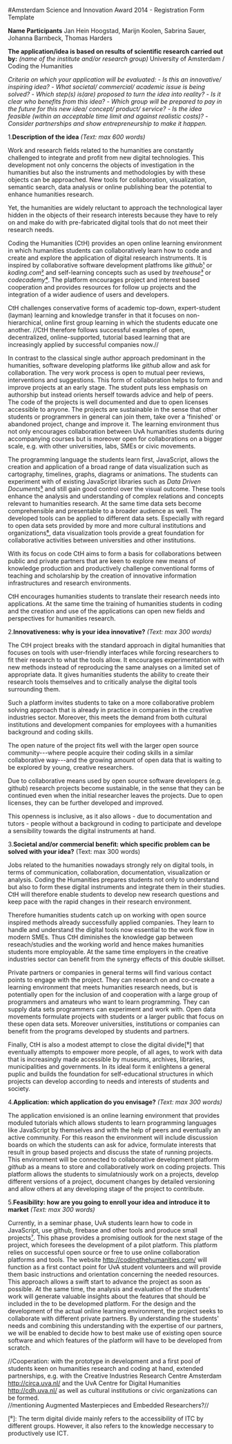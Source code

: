 #Amsterdam Science and Innovation Award 2014 - Registration Form Template

**Name Participants** 
Jan Hein Hoogstad, Marijn Koolen, Sabrina Sauer, Johanna Barnbeck, Thomas Harders

**The application/idea is based on results of scientific research
carried out by:** *(name of the institute and/or research group)*
University of Amsterdam / Coding the Humanities

*Criteria on which your application will be evaluated:*
*- Is this an innovative/ inspiring idea?*
*- What societal/ commercial/ academic issue is being solved?*
*- Which step(s) is(are) proposed to turn the idea into reality?*
*- Is it clear who benefits from this idea?*
*- Which group will be prepared to pay in the future for this new idea/
concept/ product/ service?*
*- Is the idea feasible (within an acceptable time limit and against
realistic costs)?*
*- Consider partnerships and show entrepreneurship to make it happen.*


1.**Description of the idea**
*(Text: max 600 words)*

Work and research fields related to the humanities are constantly challenged to integrate and profit from new digital technologies. This development not only concerns the objects of investigation in the humanities but also the instruments and methodologies by with these objects can be approached. New tools for collaboration, visualization, semantic search, data analysis or online publishing bear the potential to enhance humanities research.

Yet, the humanities are widely reluctant to approach the technological layer hidden in the objects of their research interests because they have to rely on and make do with pre-fabricated digital tools that do not meet their research needs. 

Coding the Humanities (CtH) provides an open online learning environment in which humanities students can collaboratively learn how to code and create and explore the application of digital research instruments. It is inspired by collaborative software development platfroms like *github*[¹] or *koding.com*[²] and self-learning concepts such as used by *treehouse*[³] or *codecademy*[⁴]. The platform encourages project and interest based cooperation and provides resources for follow up projects and the integration of a wider audience of users and developers. 

CtH challenges conservative forms of academic top-down, expert-student (layman) learning and knowledge transfer in that it focuses on non-hierarchical, online first group learning in which the students educate one another. //CtH therefore follows successful examples of open, decentralized, online-supported, tutorial based learning that are increasingly applied by successful companies now.//   

In contrast to the classical single author approach predominant in the humanities, software developing platforms like *github* allow and ask for collaboration. The very work process is open to mutual peer reviews, interventions and suggestions. This form of collaboration helps to form and improve projects at an early stage. The student puts less emphasis on authorship but instead orients herself towards advice and help of peers. The code of the projects is well documented and due to open licenses accessible to anyone. The projects are sustainable in the sense that other students or programmers in general can join them, take over a 'finished' or abandoned project, change and improve it. 
The learning environment thus not only encourages collaboration between UvA humanities students during accompanying courses but is moreover open for collaborations on a bigger scale, e.g. with other universities, labs, SMEs or civic movements.  

The programming language the students learn first, JavaScript, allows the creation and application of a broad range of data visualization such as cartography, timelines, graphs, diagrams or animations. The students can experiment with of existing JavaScript libraries such as *Data Driven Documents*[⁵] and still gain good control over the visual outcome. These tools enhance the analysis and understanding of complex relations and concepts relevant to humanities research. At the same time data sets become comprehensible and presentable to a broader audience as well. The developed tools can be applied to different data sets. Especially with regard to open data sets provided by more and more cultural institutions and organizations[⁶], data visualization tools provide a great foundation for collaborative activities between universities and other institutions.

With its focus on code CtH aims to form a basis for collaborations between public and private partners that are keen to explore new means of knowledge production and productively challenge conventional forms of teaching and scholarship by the creation of innovative information infrastructures and research environments. 

CtH encourages humanities students to translate their research needs into applications. At the same time the training of humanities students in coding and the creation and use of the applications can open new fields and perspectives for humanities research.


2.**Innovativeness: why is your idea innovative?**
*(Text: max 300 words)*

The CtH project breaks with the standard approach in digital humanities that focuses on tools with user-friendly interfaces while forcing researchers to fit their research to what the tools allow. It encourages experimentation with new methods instead of reproducing the same analyses on a limited set of appropriate data. It gives humanities students the ability to create their research tools themselves and to critically analyse the digital tools surrounding them.

Such a platform invites students to take on a more collaborative problem solving approach that is already in practice in companies in the creative industries sector. Moreover, this meets the demand from both cultural institutions and development companies for employees with a humanities background and coding skills. 

The open nature of the project fits well with the larger open source community---where people acquire their coding skills in a similar collaborative way---and the growing amount of open data that is waiting to be explored by young, creative researchers.

Due to collaborative means used by open source software developers (e.g. github) research projects become sustainable, in the sense that they can be continued even when the initial researcher leaves the projects. Due to open licenses, they can be further developed and improved.

This openness is inclusive, as it also allows - due to documentation and tutors - people without a background in coding to participate and develope a sensibility towards the digital instruments at hand.


3.**Societal and/or commercial benefit: which specific problem can be solved with your idea?** (Text: max 300 words)      

Jobs related to the humanities nowadays strongly rely on digital tools, in terms of communication, collaboration, documentation, visualization or analysis. Coding the Humanities prepares students not only to understand but also to form these digital instruments and integrate them in their studies. CtH will therefore enable students to develop new research questions and keep pace with the rapid changes in their research environment.  

Therefore humanities students catch up on working with open source inspired methods already successfully applied companies. They learn to handle and understand the digital tools now essential to the work flow in modern SMEs. Thus CtH diminishes the knowledge gap between reseach/studies and the working world and hence makes humanities students more employable. At the same time employers in the creative industries sector can benefit from the synergy effects of this double skillset. 

Private partners or companies in general terms will find various contact points to engage with the project. They can research on and co-create a learning environment that meets humanities research needs, but is potentially open for the inclusion of and cooperation with a large group of programmers and amateurs who want to learn programming. They can supply data sets programmers can experiment and work with. Open data movements formulate projects with students or a larger public that focus on these open data sets. Moreover universities, institutions or companies can benefit from the programs developed by students and partners.

Finally, CtH is also a modest attempt to close the digital divide[⁸] that eventually attempts to empower more people, of all ages, to work with data that is increasingly made accessible by museums, archives, libraries, municipalities and governments.  In its ideal form it enlightens a general puplic and builds the foundation for self-educational structures in which projects can develop according to needs and interests of students and society.


4.**Application: which application do you envisage?**
*(Text: max 300 words)*

The application envisioned is an online learning environment that provides moduled tutorials which allows students to learn programming languages like JavaScript by themselves and with the help of peers and eventually an active community. For this reason the environment will include discussion boards on which the students can ask for advice, formulate interests that result in group based projects and discuss the state of running projects.
This environment will be connected to collaborative development platform *github* as a means to store and collaboratively work on coding projects. This platform allows the students to simulatniously work on a projects, develop different versions of a project, document changes by detailed versioning and allow others at any developing stage of the project to contribute. 


5.**Feasibility: how are you going to enroll your idea and introduce it to market** *(Text: max 300 words)*

Currently, in a seminar phase, UvA students learn how to code in JavaScript, use github, firebase and other tools and produce small projects[⁷]. This phase provides a promising outlook for the next stage of the project, which foresees the development of a pilot platform. This platform relies on successful open source or free to use online collaboration platforms and tools. The website http://codingthehumanities.com/ will function as a first contact point for UvA student volunteers and will provide them basic instructions and orientation concerning the needed resources. 
This approach allows a swift start to advance the project as soon as possible. At the same time, the analysis and evaluation of the students' work will generate valuable insights about the features that should be included in the to be developmed platform. For the design and the development of the actual online learning environment, the project seeks to collaborate with different private partners. By understanding the students' needs and combining this understanding with the expertise of our partners, we will be enabled to decide how to best make use of existing open source software and which features of the platform will have to be developed from scratch.

//Cooperation: with the prototype in development and a first pool of students keen on humanities research and coding at hand, extended partnerships, e.g. with the Creative Industries Research Centre Amsterdam http://circa.uva.nl/ and the UvA Centre for Digital Humanities http://cdh.uva.nl/ as well as cultural institutions or civic organizations can be formed.   
//mentioning Augmented Masterpieces and Embedded Researchers?//


[¹]: https://github.com/
[²]: https://koding.com/
[³]: http://teamtreehouse.com/
[⁴]: http://www.codecademy.com/
[⁵]: http://d3js.org/
[⁶]: http://www.opencultuurdata.nl/
[⁷]: http://ast.codingthehumanities.com/
[⁸]: The term digital divide mainly refers to the accessibility of ITC by different groups. However, it also refers to the knowledge neccessary to productively use ICT.
